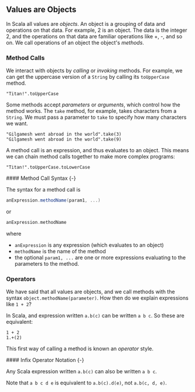 ## Values are Objects

In Scala all values are *objects*. An object is a grouping of data and operations on that data. For example, 2 is an object. The data is the integer 2, and the operations on that data are familiar operations like +, -, and so on. We call operations of an object the object's *methods*. 

### Method Calls

We interact with objects by *calling* or *invoking* methods. For example, we can get the uppercase version of a `String` by calling its `toUpperCase` method.

```tut:book
"Titan!".toUpperCase
```

Some methods accept *parameters* or *arguments*, which control how the method works. The `take` method, for example, takes characters from a `String`. We must pass a parameter to `take` to specify how many characters we want.

```tut:book
"Gilgamesh went abroad in the world".take(3)
"Gilgamesh went abroad in the world".take(9)
```

A method call is an expression, and thus evaluates to an object. This means we can chain method calls together to make more complex programs:

```tut:book
"Titan!".toUpperCase.toLowerCase
```

<div class="callout callout-info">
#### Method Call Syntax {-}

The syntax for a method call is

```scala
anExpression.methodName(param1, ...)
```

or

```scala
anExpression.methodName
```

where

- `anExpression` is any expression (which evaluates to an object)
- `methodName` is the name of the method
- the optional `param1, ...` are one or more expressions evaluating to the parameters to the method.
</div>


### Operators

We have said that all values are objects, and we call methods with the syntax `object.methodName(parameter)`. How then do we explain expressions like `1 + 2`?

In Scala, and expression written `a.b(c)` can be written `a b c`. So these are equivalent:

```tut:book
1 + 2
1.+(2)
```

This first way of calling a method is known an *operator* style.

<div class="callout callout-info">
#### Infix Operator Notation {-}

Any Scala expression written `a.b(c)` can also be written `a b c`.

Note that `a b c d e` is equivalent to `a.b(c).d(e)`, not `a.b(c, d, e)`.
</div>
